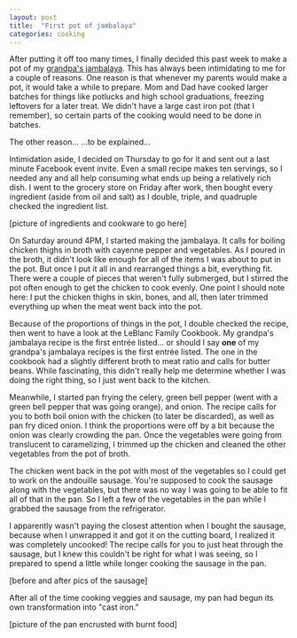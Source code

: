 ```yaml
---
layout: post
title:  "First pot of jambalaya"
categories: cooking
---
```


After putting it off too many times, I finally decided this past week to make a pot of my [grandpa's jambalaya](https://douglasleblanc.wordpress.com/2014/12/30/one-leblanc-tradition/). This has always been intimidating to me for a couple of reasons. One reason is that whenever my parents would make a pot, it would take a while to prepare. Mom and Dad have cooked larger batches for things like potlucks and high school graduations, freezing leftovers for a later treat. We didn't have a large cast iron pot (that I remember), so certain parts of the cooking would need to be done in batches.

The other reason... ...to be explained...

Intimidation aside, I decided on Thursday to go for it and sent out a last minute Facebook event invite. Even a small recipe makes ten servings, so I needed any and all help consuming what ends up being a relatively rich dish. I went to the grocery store on Friday after work, then bought every ingredient (aside from oil and salt) as I double, triple, and quadruple checked the ingredient list. 

[picture of ingredients and cookware to go here]

On Saturday around 4PM, I started making the jambalaya. It calls for boiling chicken thighs in broth with cayenne pepper and vegetables. As I poured in the broth, it didn't look like enough for all of the items I was about to put in the pot. But once I put it all in and rearranged things a bit, everything fit. There were a couple of pieces that weren't fully submerged, but I stirred the pot often enough to get the chicken to cook evenly. One point I should note here: I put the chicken thighs in skin, bones, and all, then later trimmed everything up when the meat went back into the pot.

Because of the proportions of things in the pot, I double checked the recipe, then went to have a look at the LeBlanc Family Cookbook. My grandpa's jambalaya recipe is the first entrée listed... or should I say **one** of my grandpa's jambalaya recipes is the first entrée listed. The one in the cookbook had a slightly different broth to meat ratio and calls for butter beans. While fascinating, this didn't really help me determine whether I was doing the right thing, so I just went back to the kitchen.

Meanwhile, I started pan frying the celery, green bell pepper (went with a green bell pepper that was going orange), and onion. The recipe calls for you to both boil onion with the chicken (to later be discarded), as well as pan fry diced onion. I think the proportions were off by a bit because the onion was clearly crowding the pan. Once the vegetables were going from translucent to caramelizing, I trimmed up the chicken and cleaned the other vegetables from the pot of broth. 

The chicken went back in the pot with most of the vegetables so I could get to work on the andouille sausage. You're supposed to cook the sausage along with the vegetables, but there was no way I was going to be able to fit all of that in the pan. So I left a few of the vegetables in the pan while I grabbed the sausage from the refrigerator.

I apparently wasn't paying the closest attention when I bought the sausage, because when I unwrapped it and got it on the cutting board, I realized it was completely uncooked! The recipe calls for you to just heat through the sausage, but I knew this couldn't be right for what I was seeing, so I prepared to spend a little while longer cooking the sausage in the pan.

[before and after pics of the sausage]

After all of the time cooking veggies and sausage, my pan had begun its own transformation into "cast iron."

[picture of the pan encrusted with burnt food]

